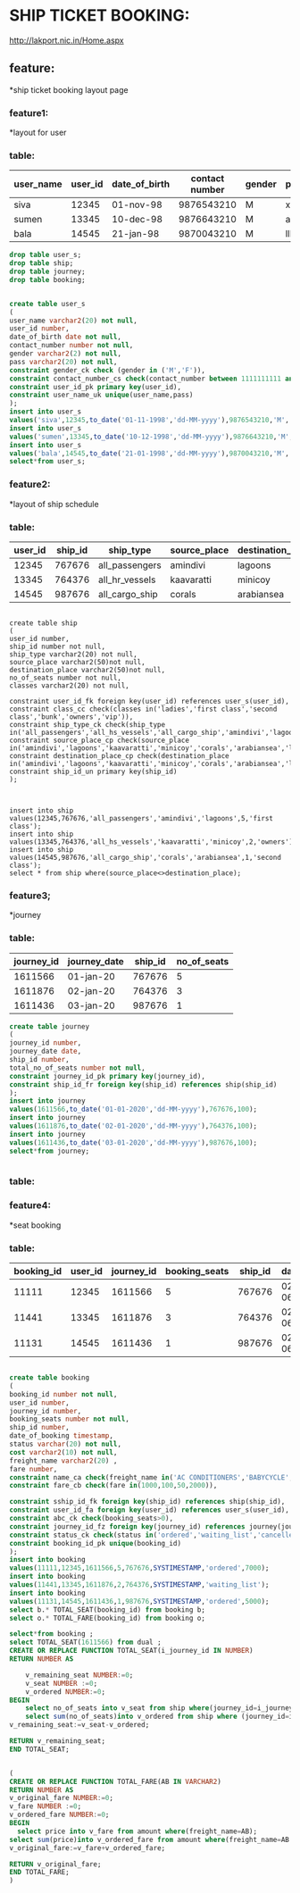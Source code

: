 # SHIP TICKET BOOKING:

http://lakport.nic.in/Home.aspx

## feature:

*ship ticket booking layout page

### feature1:

*layout for user

### table:

| user_name | user_id | date_of_birth | contact number | gender | pass |
|-----------|---------|---------------|----------------|--------|------|
| siva      | 12345   | 01-nov-98     | 9876543210     | M      | xyx  |
| sumen     | 13345   | 10-dec-98     | 9876643210     | M      | aaa  |
| bala      | 14545   | 21-jan-98     | 9870043210     | M      | lll  |


``` sql
drop table user_s;
drop table ship;
drop table journey;
drop table booking;


create table user_s
(
user_name varchar2(20) not null,
user_id number,
date_of_birth date not null,
contact_number number not null,
gender varchar2(2) not null,
pass varchar2(20) not null,
constraint gender_ck check (gender in ('M','F')),
constraint contact_number_cs check(contact_number between 1111111111 and 9999999999 ),
constraint user_id_pk primary key(user_id),
constraint user_name_uk unique(user_name,pass)
);
insert into user_s 
values('siva',12345,to_date('01-11-1998','dd-MM-yyyy'),9876543210,'M','xyx');
insert into user_s 
values('sumen',13345,to_date('10-12-1998','dd-MM-yyyy'),9876643210,'M','aaa');
insert into user_s 
values('bala',14545,to_date('21-01-1998','dd-MM-yyyy'),9870043210,'M','lll');
select*from user_s;


`````


### feature2:

*layout of ship schedule

### table:

| user_id | ship_id | ship_type      | source_place | destination_place | total_no_of_seats | classes      |
|---------|---------|----------------|--------------|-------------------|-------------------|--------------|
| 12345   | 767676  | all_passengers | amindivi     | lagoons           | 100               | first_class  |
| 13345   | 764376  | all_hr_vessels | kaavaratti   | minicoy           | 50                | owners       |
| 14545   | 987676  | all_cargo_ship | corals       | arabiansea        | 150               | second_class |

~~~sql:

create table ship
(
user_id number,
ship_id number not null,
ship_type varchar2(20) not null,
source_place varchar2(50)not null,
destination_place varchar2(50)not null,
no_of_seats number not null,
classes varchar2(20) not null,

constraint user_id_fk foreign key(user_id) references user_s(user_id),
constraint class_cc check(classes in('ladies','first class','second class','bunk','owners','vip')),
constraint ship_type_ck check(ship_type in('all_passengers','all_hs_vessels','all_cargo_ship','amindivi','lagoons','kaavaratti','minicoy','corals','arabiansea','lakshadeepsea')),
constraint source_place_cp check(source_place in('amindivi','lagoons','kaavaratti','minicoy','corals','arabiansea','lakshadeepsea')),
constraint destination_place_cp check(destination_place in('amindivi','lagoons','kaavaratti','minicoy','corals','arabiansea','lakshadeepsea')),
constraint ship_id_un primary key(ship_id)
);



insert into ship 
values(12345,767676,'all_passengers','amindivi','lagoons',5,'first class');
insert into ship
values(13345,764376,'all_hs_vessels','kaavaratti','minicoy',2,'owners');
insert into ship 
values(14545,987676,'all_cargo_ship','corals','arabiansea',1,'second class');
select * from ship where(source_place<>destination_place);

~~~~

### feature3;
*journey

### table:

| journey_id | journey_date | ship_id | no_of_seats |
|------------|--------------|---------|-------------|
| 1611566    | 01-jan-20    | 767676  | 5           |
| 1611876    | 02-jan-20    | 764376  | 3           |
| 1611436    | 03-jan-20    | 987676  | 1           |

~~~sql
create table journey
(
journey_id number,
journey_date date,
ship_id number,
total_no_of_seats number not null,
constraint journey_id_pk primary key(journey_id),
constraint ship_id_fr foreign key(ship_id) references ship(ship_id)
);
insert into journey
values(1611566,to_date('01-01-2020','dd-MM-yyyy'),767676,100);
insert into journey
values(1611876,to_date('02-01-2020','dd-MM-yyyy'),764376,100);
insert into journey
values(1611436,to_date('03-01-2020','dd-MM-yyyy'),987676,100);
select*from journey;



~~~~

### table:


### feature4:
*seat booking

### table:

| booking_id | user_id | journey_id | booking_seats | ship_id | date_of_booking    | status       | cost |
|------------|---------|------------|---------------|---------|--------------------|--------------|------|
| 11111      | 12345   | 1611566    | 5             | 767676  | 02-jan-20 06:40:36 | ordered      | 7500 |
| 11441      | 13345   | 1611876    | 3             | 764376  | 02-jan-20 06:40:36 | waiting_list | null |
| 11131      | 14545   | 1611436    | 1             | 987676  | 02-jan-20 06:40:36 | ordered      | 5000 |

~~~sql

create table booking
(
booking_id number not null, 
user_id number,
journey_id number,
booking_seats number not null,
ship_id number,
date_of_booking timestamp,
status varchar(20) not null,
cost varchar2(10) not null,
freight_name varchar2(20) ,
fare number,
constraint name_ca check(freight_name in('AC CONDITIONERS','BABYCYCLE','COMPUTER_TABLE','CAR')),
constraint fare_cb check(fare in(1000,100,50,2000)),

constraint sship_id_fk foreign key(ship_id) references ship(ship_id),
constraint user_id_fa foreign key(user_id) references user_s(user_id),
constraint abc_ck check(booking_seats>0),
constraint journey_id_fz foreign key(journey_id) references journey(journey_id),
constraint status_ck check(status in('ordered','waiting_list','cancelled')),
constraint booking_id_pk unique(booking_id)
);
insert into booking
values(11111,12345,1611566,5,767676,SYSTIMESTAMP,'ordered',7000);
insert into booking 
values(11441,13345,1611876,2,764376,SYSTIMESTAMP,'waiting_list');
insert into booking
values(11131,14545,1611436,1,987676,SYSTIMESTAMP,'ordered',5000);
select b.* TOTAL_SEAT(booking_id) from booking b;
select o.* TOTAL_FARE(booking_id) from booking o;

select*from booking ;
select TOTAL_SEAT(1611566) from dual ;
CREATE OR REPLACE FUNCTION TOTAL_SEAT(i_journey_id IN NUMBER)
RETURN NUMBER AS

    v_remaining_seat NUMBER:=0;
    v_seat NUMBER :=0;
    v_ordered NUMBER:=0;
BEGIN
    select no_of_seats into v_seat from ship where(journey_id=i_journey_id);
    select sum(no_of_seats)into v_ordered from ship where (journey_id=i_journey_id and status IN('ordered'));
v_remaining_seat:=v_seat-v_ordered;

RETURN v_remaining_seat;
END TOTAL_SEAT;


(
CREATE OR REPLACE FUNCTION TOTAL_FARE(AB IN VARCHAR2)
RETURN NUMBER AS
v_original_fare NUMBER:=0;
v_fare NUMBER :=0;
v_ordered_fare NUMBER:=0;
BEGIN
  select price into v_fare from amount where(freight_name=AB);
select sum(price)into v_ordered_fare from amount where(freight_name=AB and status IN('ordered'));
v_original_fare:=v_fare+v_ordered_fare;

RETURN v_original_fare;
END TOTAL_FARE;
)


